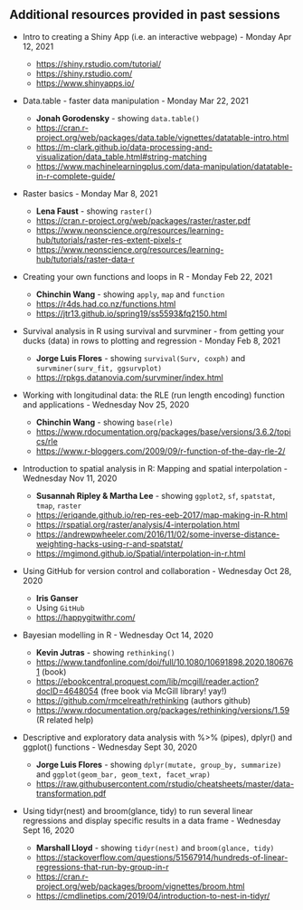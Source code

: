 ## Additional resources provided in past sessions 
* Intro to creating a Shiny App (i.e. an interactive webpage) - Monday Apr 12, 2021
    * https://shiny.rstudio.com/tutorial/ 
    * https://shiny.rstudio.com/ 
    * https://www.shinyapps.io/ 

* Data.table - faster data manipulation - Monday Mar 22, 2021
    * __Jonah Gorodensky__ - showing `data.table()`
    * https://cran.r-project.org/web/packages/data.table/vignettes/datatable-intro.html 
    * https://m-clark.github.io/data-processing-and-visualization/data_table.html#string-matching 
    * https://www.machinelearningplus.com/data-manipulation/datatable-in-r-complete-guide/ 

* Raster basics - Monday Mar 8, 2021
    * __Lena Faust__ - showing `raster()`
    * https://cran.r-project.org/web/packages/raster/raster.pdf
    * https://www.neonscience.org/resources/learning-hub/tutorials/raster-res-extent-pixels-r
    * https://www.neonscience.org/resources/learning-hub/tutorials/raster-data-r

* Creating your own functions and loops in R - Monday Feb 22, 2021
    * __Chinchin Wang__ - showing `apply`, `map` and `function`
    * https://r4ds.had.co.nz/functions.html
    * https://jtr13.github.io/spring19/ss5593&fq2150.html

* Survival analysis in R using survival and survminer - from getting your ducks (data) in rows to plotting and regression - Monday Feb 8, 2021
    * __Jorge Luis Flores__ - showing `survival(Surv, coxph)` and `survminer(surv_fit, ggsurvplot)`
    * https://rpkgs.datanovia.com/survminer/index.html

* Working with longitudinal data: the RLE (run length encoding) function and applications - Wednesday Nov 25, 2020
    * __Chinchin Wang__ - showing `base(rle)`
    * https://www.rdocumentation.org/packages/base/versions/3.6.2/topics/rle
    * https://www.r-bloggers.com/2009/09/r-function-of-the-day-rle-2/

* Introduction to spatial analysis in R: Mapping and spatial interpolation - Wednesday Nov 11, 2020
    * __Susannah Ripley & Martha Lee__ - showing `ggplot2`, `sf`, `spatstat`, `tmap`, `raster`
    * https://eriqande.github.io/rep-res-eeb-2017/map-making-in-R.html 
    * https://rspatial.org/raster/analysis/4-interpolation.html 
    * https://andrewpwheeler.com/2016/11/02/some-inverse-distance-weighting-hacks-using-r-and-spatstat/ 
    * https://mgimond.github.io/Spatial/interpolation-in-r.html 

* Using GitHub for version control and collaboration - Wednesday Oct 28, 2020
    * __Iris Ganser__
    * Using `GitHub`
    * https://happygitwithr.com/

* Bayesian modelling in R - Wednesday Oct 14, 2020
    * __Kevin Jutras__ - showing `rethinking()`
    * https://www.tandfonline.com/doi/full/10.1080/10691898.2020.1806761 (book)
    * https://ebookcentral.proquest.com/lib/mcgill/reader.action?docID=4648054 (free book via McGill library! yay!)
    * https://github.com/rmcelreath/rethinking (authors github)
    * https://www.rdocumentation.org/packages/rethinking/versions/1.59 (R related help)   


* Descriptive and exploratory data analysis with %>% (pipes), dplyr() and ggplot() functions - Wednesday Sept 30, 2020
    * __Jorge Luis Flores__ - showing `dplyr(mutate, group_by, summarize)` and `ggplot(geom_bar, geom_text, facet_wrap)`
    * https://raw.githubusercontent.com/rstudio/cheatsheets/master/data-transformation.pdf

* Using tidyr(nest) and broom(glance, tidy) to run several linear regressions and display specific results in a data frame - Wednesday Sept 16, 2020
    * __Marshall Lloyd__ - showing `tidyr(nest)` and `broom(glance, tidy)`
    * https://stackoverflow.com/questions/51567914/hundreds-of-linear-regressions-that-run-by-group-in-r
    * https://cran.r-project.org/web/packages/broom/vignettes/broom.html
    * https://cmdlinetips.com/2019/04/introduction-to-nest-in-tidyr/
